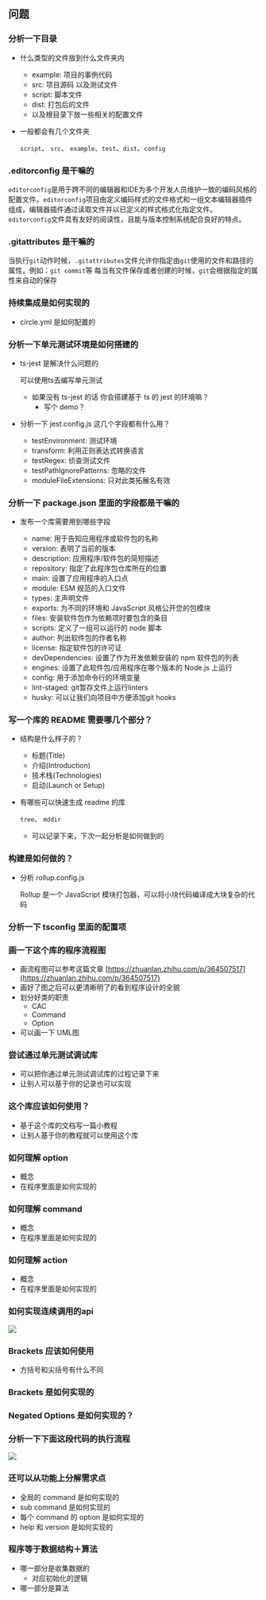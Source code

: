 ## 问题
### 分析一下目录

- 什么类型的文件放到什么文件夹内
  - example: 项目的事例代码
  - src: 项目源码 以及测试文件
  - script: 脚本文件
  - dist: 打包后的文件
  - 以及根目录下放一些相关的配置文件
- 一般都会有几个文件夹

  `script`、 `src`、 `example`、`test`、`dist`、`config`

### .editorconfig  是干嘛的

  `editorconfig`是用于跨不同的编辑器和IDE为多个开发人员维护一致的编码风格的配置文件。`editorconfig`项目由定义编码样式的文件格式和一组文本编辑器插件组成，编辑器插件通过读取文件并以已定义的样式格式化指定文件。`editorconfig`文件具有友好的阅读性，且能与版本控制系统配合良好的特点。
### .gitattributes 是干嘛的

当执行`git`动作时候，`.gitattributes`文件允许你指定由`git`使用的文件和路径的属性，例如：`git commit`等
每当有文件保存或者创建的时候，`git`会根据指定的属性来自动的保存
### 持续集成是如何实现的

- circle.yml 是如何配置的 

### 分析一下单元测试环境是如何搭建的

- ts-jest 是解决什么问题的

  可以使用ts去编写单元测试
    - 如果没有 ts-jest 的话 你会搭建基于 ts 的 jest 的环境嘛？
        - 写个  demo？ 
- 分析一下 jest.config.js  这几个字段都有什么用？

  - testEnvironment: 测试环境
  - transform: 利用正则表达式转换语言
  - testRegex: 侦查测试文件
  - testPathIgnorePatterns: 忽略的文件
  - moduleFileExtensions: 只对此类拓展名有效

### 分析一下 package.json 里面的字段都是干嘛的

- 发布一个库需要用到哪些字段

  - name: 用于告知应用程序或软件包的名称
  - version: 表明了当前的版本
  - description: 应用程序/软件包的简短描述
  - repository: 指定了此程序包仓库所在的位置
  - main: 设置了应用程序的入口点
  - module: ESM 规范的入口文件
  - types: 主声明文件
  - exports: 为不同的环境和 JavaScript 风格公开您的包模块
  - files: 安装软件包作为依赖项时要包含的条目 
  - scripts: 定义了一组可以运行的 node 脚本
  - author: 列出软件包的作者名称
  - license: 指定软件包的许可证
  - devDependencies: 设置了作为开发依赖安装的 npm 软件包的列表
  - engines: 设置了此软件包/应用程序在哪个版本的 Node.js 上运行
  - config: 用于添加命令行的环境变量
  - lint-staged: git暂存文件上运行linters
  - husky: 可以让我们向项目中方便添加git hooks

### 写一个库的 README 需要哪几个部分？ 

- 结构是什么样子的？

  - 标题(Title)
  - 介绍(Introduction)
  - 技术栈(Technologies)
  - 启动(Launch or Setup)
- 有哪些可以快速生成 readme 的库

  `tree`、 `mddir`
    - 可以记录下来，下次一起分析是如何做到的

### 构建是如何做的？

- 分析 rollup.config.js 

  Rollup 是一个 JavaScript 模块打包器，可以将小块代码编译成大块复杂的代码

### 分析一下 tsconfig 里面的配置项

### 画一下这个库的程序流程图

- 画流程图可以参考这篇文章 [https://zhuanlan.zhihu.com/p/364507517](https://zhuanlan.zhihu.com/p/364507517)
- 画好了图之后可以更清晰明了的看到程序设计的全貌
- 划分好类的职责
    - CAC
    - Command
    - Option
- 可以画一下 UML图

### 尝试通过单元测试调试库

- 可以把你通过单元测试调试库的过程记录下来
- 让别人可以基于你的记录也可以实现

### 这个库应该如何使用？ 

- 基于这个库的文档写一篇小教程
- 让别人基于你的教程就可以使用这个库

### 如何理解 option

- 概念
- 在程序里面是如何实现的

### 如何理解 command 

- 概念
- 在程序里面是如何实现的

### 如何理解 action 

- 概念
- 在程序里面是如何实现的

### 如何实现连续调用的api

![](https://images-1252602850.cos.ap-beijing.myqcloud.com/20220627173013.png)

### Brackets 应该如何使用

- 方括号和尖括号有什么不同

### Brackets  是如何实现的

### Negated Options 是如何实现的？ 

### 分析一下下面这段代码的执行流程

![](https://images-1252602850.cos.ap-beijing.myqcloud.com/20220627174013.png)

### 还可以从功能上分解需求点

- 全局的  command 是如何实现的
- sub command 是如何实现的
- 每个 command 的 option 是如何实现的
- help 和 version 是如何实现的 

### 程序等于数据结构＋算法

- 哪一部分是收集数据的
    - 对应初始化的逻辑
- 哪一部分是算法
